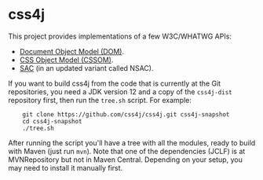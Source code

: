# css4j

This project provides implementations of a few W3C/WHATWG APIs:

- [Document Object Model (DOM)](https://dom.spec.whatwg.org/).
- [CSS Object Model (CSSOM)](https://www.w3.org/TR/cssom-1/).
- [SAC](https://www.w3.org/Style/CSS/SAC/) (in an updated variant called NSAC).

If you want to build css4j from the code that is currently at the Git repositories, you need a JDK version 12 and a copy of the `css4j-dist` repository first, then run the `tree.sh` script. For example:
```
    git clone https://github.com/css4j/css4j.git css4j-snapshot
    cd css4j-snapshot
    ./tree.sh
```
After running the script you'll have a tree with all the modules, ready to build with Maven (just run `mvn`). Note that one of the dependencies (JCLF) is at MVNRepository but not in Maven Central. Depending on your setup, you may need to install it manually first.

